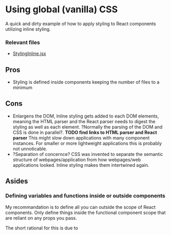 # Using global (vanilla) CSS
A quick and dirty example of how to apply styling to React components utilizing inline styling.
### Relevant files
- [StylingInline.jsx](./StylingInline.jsx)

## Pros
- Styling is defined inside components keeping the number of files to a minimum
## Cons
- Enlargens the DOM,
 Inline styling gets added to each DOM elements, meaning the HTML parser and the React parser needs to digest the styling as well as each element. ?Normally the parsing of the DOM and CSS is done in parallel?. **TODO find links to HTML parser and React parser**
 This might slow down applications with many component instances. For smaller or more lightweight applications this is probably not unnoticable.
- ?Separation of concernce?
 CSS was invented to separate the semantic structure of webpages/application from how webpages/web applications looked.
 Inline styling makes them intertwined again.


 ## Asides
 ### Defining variables and functions inside or outside components
 My recommandation is to define all you can outside the scope of React components.
 Only define things inside the functional component scope that are reliant on any props you pass.

 The short rational for this is due to